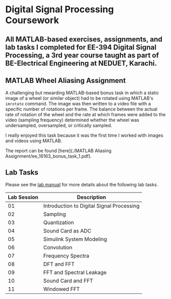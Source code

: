 # Digital Signal Processing Coursework
## All MATLAB-based exercises, assignments, and lab tasks I completed for EE-394 Digital Signal Processing, a 3rd year course taught as part of BE-Electrical Engineering at NEDUET, Karachi.

## MATLAB Wheel Aliasing Assignment
A challenging but rewarding MATLAB-based bonus task in which a static image of a wheel (or similar object) had to be rotated using MATLAB's `imrotate` command.
The image was then written to a video file with a specific number of rotations per frame. The balance between the actual rate of rotation of the wheel and the
rate at which frames were added to the video (sampling frequency) determined whether the wheel was undersampled, oversampled, or critically sampled.

I really enjoyed this task because it was the first time I worked with images and videos using MATLAB.

The report can be found [here](./MATLAB Aliasing Assignment/ee_16163_bonus_task_1.pdf).

## Lab Tasks
Please see the [lab manual](./DSP-16163.pdf) for more details about the following lab tasks.

|Lab Session|Description|
|----------|------------|
|01|Introduction to Digital Signal Processing|
|02|Sampling|
|03|Quantization|
|04|Sound Card as ADC|
|05|Simulink System Modeling|
|06|Convolution|
|07|Frequency Spectra|
|08|DFT and FFT|
|09|FFT and Spectral Leakage|
|10|Sound Card and FFT|
|11|Windowed FFT|